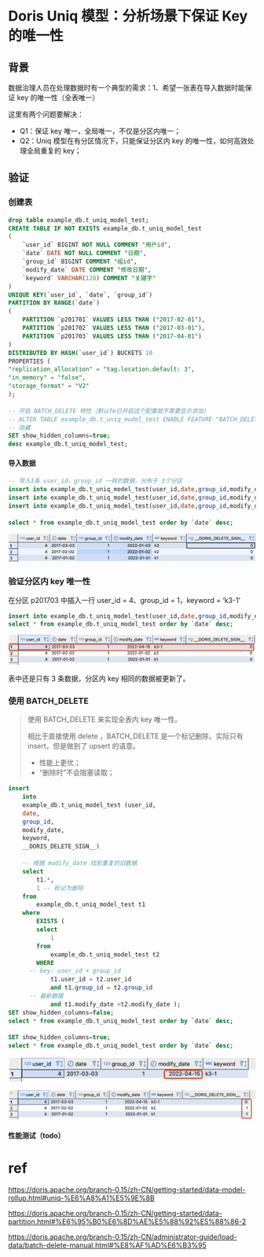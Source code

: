 # Doris Uniq 模型：分析场景下保证 Key 的唯一性



## 背景

数据治理人员在处理数据时有一个典型的需求：1、希望一张表在导入数据时能保证 key 的唯一性（全表唯一）

这里有两个问题要解决：

- Q1：保证 key 唯一，全局唯一，不仅是分区内唯一；
- Q2：Uniq 模型在有分区情况下，只能保证分区内 key 的唯一性，如何高效处理全局重复的 key；



## 验证



### 创建表

```sql
drop table example_db.t_uniq_model_test;
CREATE TABLE IF NOT EXISTS example_db.t_uniq_model_test
(
    `user_id` BIGINT NOT NULL COMMENT "用户id",
    `date` DATE NOT NULL COMMENT "日期",
    `group_id` BIGINT COMMENT "组id",
    `modify_date` DATE COMMENT "修改日期",
    `keyword` VARCHAR(128) COMMENT "关键字"
)
UNIQUE KEY(`user_id`, `date`, `group_id`)
PARTITION BY RANGE(`date`)
(
    PARTITION `p201701` VALUES LESS THAN ("2017-02-01"),
    PARTITION `p201702` VALUES LESS THAN ("2017-03-01"),
    PARTITION `p201703` VALUES LESS THAN ("2017-04-01")
)
DISTRIBUTED BY HASH(`user_id`) BUCKETS 10
PROPERTIES (
"replication_allocation" = "tag.location.default: 3",
"in_memory" = "false",
"storage_format" = "V2"
);

-- 开启 BATCH_DELETE 特性（默认fe已开启这个配置就不需要显示添加）
-- ALTER TABLE example_db.t_uniq_model_test ENABLE FEATURE "BATCH_DELETE";
-- 隐藏 
SET show_hidden_columns=true;
desc example_db.t_uniq_model_test;
```

#### 导入数据

```sql
-- 导入3条 user_id、group_id 一样的数据，分布于 3个分区
insert into example_db.t_uniq_model_test(user_id,date,group_id,modify_date,keyword) values(4,'2017-01-02',1,'2022-01-01','k1');
insert into example_db.t_uniq_model_test(user_id,date,group_id,modify_date,keyword) values(4,'2017-02-02',1,'2022-01-02','k2');
insert into example_db.t_uniq_model_test(user_id,date,group_id,modify_date,keyword) values(4,'2017-03-03',1,'2022-01-03','k3');

select * from example_db.t_uniq_model_test order by `date` desc;
```

![image-20220415150109587](assets/image-20220415150109587.png)



### 验证分区内 key 唯一性

在分区 p201703 中插入一行 user_id = 4、group_id = 1，keyword = ‘k3-1’

```sql
insert into example_db.t_uniq_model_test(user_id,date,group_id,modify_date,keyword) values(4,'2017-03-03',1,'2022-04-15','k3-1');
select * from example_db.t_uniq_model_test order by `date` desc;
```

![image-20220415151023036](assets/image-20220415151023036.png)

表中还是只有 3 条数据，分区内 key 相同的数据被更新了。

### 使用 BATCH_DELETE

> 使用 BATCH_DELETE 来实现全表内 key 唯一性。
>
> 相比于直接使用 delete ，BATCH_DELETE 是一个标记删除，实际只有 insert，但是做到了 upsert 的语意。
>
> - 性能上更优；
> - “删除时”不会阻塞读取；



```sql
insert
	into
	example_db.t_uniq_model_test (user_id,
	date,
	group_id,
	modify_date,
	keyword,
	__DORIS_DELETE_SIGN__)

	-- 根据 modify_date 找到重复的旧数据
	select
		t1.*,
		1 -- 标记为删除
	from
		example_db.t_uniq_model_test t1
	where
		EXISTS (
		select
			1
		from
			example_db.t_uniq_model_test t2
		WHERE
      -- key: user_id + group_id
			t1.user_id = t2.user_id
			and t1.group_id = t2.group_id
      -- 最新数据
			and t1.modify_date <t2.modify_date );
SET show_hidden_columns=false;
select * from example_db.t_uniq_model_test order by `date` desc;

SET show_hidden_columns=true;
select * from example_db.t_uniq_model_test order by `date` desc;
```



![image-20220415154626995](assets/image-20220415154626995.png)

![image-20220415155133218](assets/image-20220415155133218.png)



#### 性能测试（todo）

# ref

https://doris.apache.org/branch-0.15/zh-CN/getting-started/data-model-rollup.html#uniq-%E6%A8%A1%E5%9E%8B

https://doris.apache.org/branch-0.15/zh-CN/getting-started/data-partition.html#%E6%95%B0%E6%8D%AE%E5%88%92%E5%88%86-2

https://doris.apache.org/branch-0.15/zh-CN/administrator-guide/load-data/batch-delete-manual.html#%E8%AF%AD%E6%B3%95

